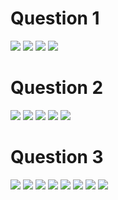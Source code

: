 # Question 1
<img src="/home/nop/cis106/Labs/lab7/1ss1">
<img src="/home/nop/cis106/Labs/lab7/1ss2">
<img src="/home/nop/cis106/Labs/lab7/1ss3">
<img src="/home/nop/cis106/Labs/lab7/1ss45">


# Question 2
<img src="/home/nop/cis106/Labs/lab7/2ss1">
<img src="/home/nop/cis106/Labs/lab7/2ss2">
<img src="/home/nop/cis106/Labs/lab7/2ss3">
<img src="/home/nop/cis106/Labs/lab7/2ss4">
<img src="/home/nop/cis106/Labs/lab7/2ss5">




# Question 3
<img src="/home/nop/cis106/Labs/lab7/3ss1">
<img src="/home/nop/cis106/Labs/lab7/3ss2">
<img src="/home/nop/cis106/Labs/lab7/3ss34">
<img src="/home/nop/cis106/Labs/lab7/3ss5">
<img src="/home/nop/cis106/Labs/lab7/3ss6">
<img src="/home/nop/cis106/Labs/lab7/3ss7">
<img src="/home/nop/cis106/Labs/lab7/3ss8">
<img src="/home/nop/cis106/Labs/lab7/3ss910">
